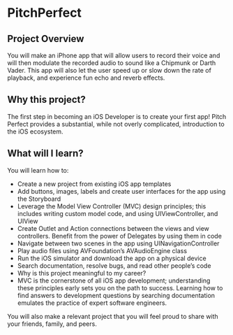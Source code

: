 # PitchPerfect

## Project Overview
You will make an iPhone app that will allow users to record their voice and will then modulate the recorded audio to sound like a Chipmunk or Darth Vader. This app will also let the user speed up or slow down the rate of playback, and experience fun echo and reverb effects.

## Why this project?
The first step in becoming an iOS Developer is to create your first app! Pitch Perfect provides a substantial, while not overly complicated, introduction to the iOS ecosystem.

## What will I learn?
You will learn how to:

* Create a new project from existing iOS app templates
* Add buttons, images, labels and create user interfaces for the app using the Storyboard
* Leverage the Model View Controller (MVC) design principles; this includes writing custom model code, and using UIViewController, and UIView
* Create Outlet and Action connections between the views and view controllers. Benefit from the power of Delegates by using them in code
* Navigate between two scenes in the app using UINavigationController
* Play audio files using AVFoundation’s AVAudioEngine class
* Run the iOS simulator and download the app on a physical device
* Search documentation, resolve bugs, and read other people’s code
* Why is this project meaningful to my career?
* MVC is the cornerstone of all iOS app development; understanding these principles early sets you on the path to success. Learning how to find answers to development questions by searching documentation emulates the practice of expert software engineers.

You will also make a relevant project that you will feel proud to share with your friends, family, and peers.
